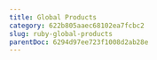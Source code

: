 ```yaml
---
title: Global Products
category: 622b805aaec68102ea7fcbc2
slug: ruby-global-products
parentDoc: 6294d97ee723f1008d2ab28e
---
```

